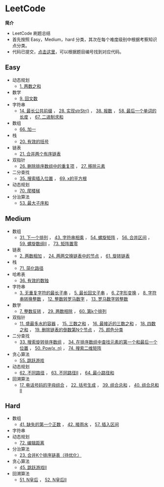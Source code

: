 # LeetCode
**简介**<br>
* LeetCode 刷题总结
* 首先按照 Easy，Medium，hard 分类，其次在每个难度级别中根据考察知识点分类。
* 代码已提交，[点击这里](https://github.com/superxinxin/myLeetCode/tree/master/src/leetCode)，可以根据题目编号找到对应代码。
## Easy
* 动态规划
  * [1. 两数之和](https://leetcode-cn.com/problems/two-sum/)
* 数学
  * [9. 回文数](https://leetcode-cn.com/problems/palindrome-number/)
* 字符串
  * [14. 最长公共前缀](https://leetcode-cn.com/problems/longest-common-prefix/)
  ， [28. 实现strStr()](https://leetcode-cn.com/problems/implement-strstr/)
  ， [38. 报数](https://leetcode-cn.com/problems/count-and-say/)
  ， [58. 最后一个单词的长度](https://leetcode-cn.com/problems/length-of-last-word/)
  ， [67. 二进制求和](https://leetcode-cn.com/problems/add-binary/)
* 数组
  * [66. 加一](https://leetcode-cn.com/problems/plus-one/)
* 栈
  * [20. 有效的括号](https://leetcode-cn.com/problems/valid-parentheses/)
* 链表
  * [21. 合并两个有序链表](https://leetcode-cn.com/problems/merge-two-sorted-lists/)
* 双指针
  * [26. 删除排序数组中的重复项](https://leetcode-cn.com/problems/remove-duplicates-from-sorted-array/)
  ， [27. 移除元素](https://leetcode-cn.com/problems/remove-element/)
* 二分查找
  * [35. 搜索插入位置](https://leetcode-cn.com/problems/search-insert-position/)
  ， [69. x的平方根](https://leetcode-cn.com/problems/sqrtx/)
* 动态规划
  * [70. 爬楼梯](https://leetcode-cn.com/problems/climbing-stairs/)
* 分治算法
  * [53. 最大子序和](https://leetcode-cn.com/problems/maximum-subarray/)
## Medium
* 数组
  * [31. 下一个排列](https://leetcode-cn.com/problems/next-permutation/)
  ， [43. 字符串相乘](https://leetcode-cn.com/problems/multiply-strings/)
  ， [54. 螺旋矩阵](https://leetcode-cn.com/problems/spiral-matrix/)
  ， [56. 合并区间](https://leetcode-cn.com/problems/merge-intervals/)
  ， [59. 螺旋数组II](https://leetcode-cn.com/problems/spiral-matrix-ii/)
  ， [73. 矩阵置零](https://leetcode-cn.com/problems/set-matrix-zeroes/)
* 链表
  * [2. 两数相加](https://leetcode-cn.com/problems/add-two-numbers/)
  ， [24. 两两交换链表中的节点](https://leetcode-cn.com/problems/swap-nodes-in-pairs/)
  ， [61. 旋转链表](https://leetcode-cn.com/problems/rotate-list/)
* 栈
  * [71. 简化路径](https://leetcode-cn.com/problems/simplify-path/)
* 哈希表
  * [36. 有效的数独](https://leetcode-cn.com/problems/valid-sudoku/)
* 字符串
  * [3. 无重复字符的最长子串](https://leetcode-cn.com/problems/longest-substring-without-repeating-characters/)
  ， [5. 最长回文子串](https://leetcode-cn.com/problems/longest-palindromic-substring/)
  ， [6. Z字形变换](https://leetcode-cn.com/problems/zigzag-conversion/)
  ， [8. 字符串转换整数](https://leetcode-cn.com/problems/string-to-integer-atoi/)
  ， [12. 整数转罗马数字](https://leetcode-cn.com/problems/integer-to-roman/)
  ， [13. 罗马数字转整数](https://leetcode-cn.com/problems/roman-to-integer/)
* 数学
  * [7. 整数反转](https://leetcode-cn.com/problems/reverse-integer/)
  ， [29. 两数相除](https://leetcode-cn.com/problems/divide-two-integers/)
  ， [60. 第k个排列](https://leetcode-cn.com/problems/permutation-sequence/)
* 双指针
  * [11. 盛最多水的容器](https://leetcode-cn.com/problems/container-with-most-water/)
  ， [15. 三数之和](https://leetcode-cn.com/problems/3sum/)
  ， [16. 最接近的三数之和](https://leetcode-cn.com/problems/3sum-closest/)
  ， [18. 四数之和](https://leetcode-cn.com/problems/4sum/)
  ， [19. 删除链表的倒数第N个节点](https://leetcode-cn.com/problems/remove-nth-node-from-end-of-list/)
  ， [75. 颜色分类](https://leetcode-cn.com/problems/sort-colors/)
* 二分查找
  * [33. 搜索旋转排序数组](https://leetcode-cn.com/problems/search-in-rotated-sorted-array/)
  ， [34. 在排序数组中查找元素的第一个和最后一个位置](https://leetcode-cn.com/problems/find-first-and-last-position-of-element-in-sorted-array/)
  ， [50. Pow(x, n)](https://leetcode-cn.com/problems/powx-n/)
  ， [74. 搜索二维矩阵](https://leetcode-cn.com/problems/search-a-2d-matrix/)
* 贪心算法
  * [55. 跳跃游戏](https://leetcode-cn.com/problems/jump-game/)
* 动态规划
  * [62. 不同路径](https://leetcode-cn.com/problems/unique-paths/)
  ， [63. 不同路径II](https://leetcode-cn.com/problems/unique-paths-ii/)
  ， [64. 最小路径和](https://leetcode-cn.com/problems/minimum-path-sum/)
* 回溯算法
  * [17. 电话号码的字母组合](https://leetcode-cn.com/problems/letter-combinations-of-a-phone-number/)
  ， [22. 括号生成](https://leetcode-cn.com/problems/generate-parentheses/)
  ， [39. 组合总和](https://leetcode-cn.com/problems/combination-sum/)
  ， [40. 组合总和II](https://leetcode-cn.com/problems/combination-sum-ii/)

## Hard
* 数组
  * [41. 缺失的第一个正数](https://leetcode-cn.com/problems/first-missing-positive/)
  ， [42. 接雨水](https://leetcode-cn.com/problems/trapping-rain-water/)
  ， [57. 插入区间](https://leetcode-cn.com/problems/insert-interval/)
* 字符串
* 动态规划
  * [72. 编辑距离](https://leetcode-cn.com/problems/edit-distance/)
* 分治算法
  * [23. 合并K个排序链表（待优化）](https://leetcode-cn.com/problems/merge-k-sorted-lists/)
* 贪心算法
  * [45. 跳跃游戏II](https://leetcode-cn.com/problems/jump-game-ii/)
* 回溯算法
  * [51. N皇后](https://leetcode-cn.com/problems/n-queens/)
  ， [52. N皇后II](https://leetcode-cn.com/problems/n-queens-ii/)
